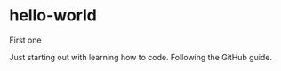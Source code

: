 # hello-world
First one


Just starting out with learning how to code. 
Following the GitHub guide. 
